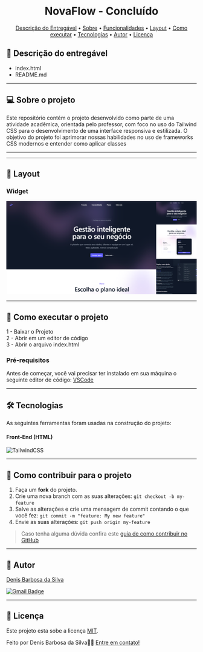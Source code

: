 
<h1 align="center"> 
	NovaFlow - Concluído
</h1>

<!-- ---------------------------------------------------------------------- -->


<!-- ---------------------------------------------------------------------- -->

<!-- MODELO MENU DE NAVEGAÇÃO -->
<p align="center">
 <a href="#-Descrição-do-entregável">Descrição do Entregável</a> •
 <a href="#-sobre-o-projeto">Sobre</a> •
 <a href="#-funcionalidades">Funcionalidades</a> •
 <a href="#-layout">Layout</a> • 
 <a href="#-como-executar-o-projeto">Como executar</a> • 
 <a href="#-tecnologias">Tecnologias</a> • 
 <a href="#-autor">Autor</a> • 
 <a href="#user-content--licença">Licença</a>
</p>

<!-- ---------------------------------------------------------------------- -->

<!-- MODELO DE DESCRIÇÃO -->
## 📄 Descrição do entregável

<!-- EXEMPLO DE DESCRIÇÃO DE UM PROJETO: -->
- index.html
- README.md 

---

<!-- ---------------------------------------------------------------------- -->

<!-- MODELO DESCRIÇÃO SOBRE O PROJETO: -->
## 💻 Sobre o projeto

<!-- EXPLICA O MOTIVO DO PROJETO -->
Este repositório contém o projeto desenvolvido como parte de uma atividade acadêmica, orientada pelo professor, com foco no uso do Tailwind CSS para o desenvolvimento de uma interface responsiva e estilizada. O objetivo do projeto foi aprimorar nossas habilidades no uso de frameworks CSS modernos e entender como aplicar classes

<!-- LINHA DE DIVISÃO: -->
---

<!-- ---------------------------------------------------------------------- -->

<!-- MODELO FUNCIONALIDADES: -->

---

<!-- ---------------------------------------------------------------------- -->

<!-- EXEMPLO DE LAYOUT: -->
## 🎨 Layout

### Widget


![Web1](https://github.com/Gustavo-freitas-ai/NovaFlow/blob/main/Captura%20de%20tela%202025-08-25%20195623.png)

---

<!-- ---------------------------------------------------------------------- -->

<!-- MODELO DE COMO EXECUTAR O PROJETO -->
## 🚀 Como executar o projeto

1 - Baixar o Projeto <br>
2 - Abrir em um editor de código<br>
3 - Abrir o arquivo index.html

<!-- ---------------------------------------------------------------------- -->

<!-- MODELO DE PRÉ REQUISITOS -->
### Pré-requisitos

Antes de começar, você vai precisar ter instalado em sua máquina o seguinte editor de código:
[VSCode](https://code.visualstudio.com/)

---

<!-- ---------------------------------------------------------------------- -->

<!-- MODELO DE TECNOLOGIAS -->
## 🛠 Tecnologias

As seguintes ferramentas foram usadas na construção do projeto:

#### **Front-End** (HTML)

![TailwindCSS](https://img.shields.io/badge/-tailwindcss-0D1117?style=for-the-badge&logo=tailwindcss&labelColor=0D1117)&nbsp;


---

<!-- ---------------------------------------------------------------------- -->

<!-- MODELO DE COMO CONTRIBUIR PARA O PROJETO -->
## 💪 Como contribuir para o projeto

1. Faça um **fork** do projeto.
2. Crie uma nova branch com as suas alterações: `git checkout -b my-feature`
3. Salve as alterações e crie uma mensagem de commit contando o que você fez: `git commit -m "feature: My new feature"`
4. Envie as suas alterações: `git push origin my-feature`
> Caso tenha alguma dúvida confira este [guia de como contribuir no GitHub](./CONTRIBUTING.md)

---

<!-- ---------------------------------------------------------------------- -->

<!-- MODELO DE AUTOR-->
## 🦸 Autor

<a href="https://www.linkedin.com/in/denis-b-silva/">
Denis Barbosa da Silva</a>
 <br />
 
[![Gmail Badge](https://img.shields.io/badge/-denispfgfut@gmail.com-c14438?style=flat-square&logo=Gmail&logoColor=white&link=denispfgfut@gmail.com)](mailto:denispfgfut@gmail.com)

---

<!-- ---------------------------------------------------------------------- -->

<!-- MODELO DE LICENÇA -->
## 📝 Licença

Este projeto esta sobe a licença [MIT](./LICENSE).

Feito por Denis Barbosa da Silva👋🏽 [Entre em contato!](https://www.linkedin.com/in/denis-b-silva/)
